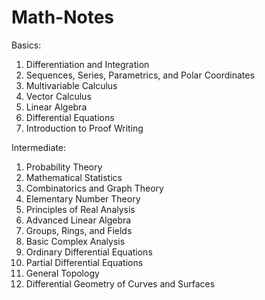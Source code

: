 # Math-Notes

Basics:
1. Differentiation and Integration
2. Sequences, Series, Parametrics, and Polar Coordinates
3. Multivariable Calculus
4. Vector Calculus
5. Linear Algebra
6. Differential Equations
7. Introduction to Proof Writing

Intermediate:
1. Probability Theory
2. Mathematical Statistics
3. Combinatorics and Graph Theory
4. Elementary Number Theory
5. Principles of Real Analysis
6. Advanced Linear Algebra
7. Groups, Rings, and Fields
8. Basic Complex Analysis
9. Ordinary Differential Equations
10. Partial Differential Equations
11. General Topology
12. Differential Geometry of Curves and Surfaces

    








